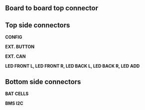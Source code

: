## Board to board top connector

## Top side connectors 

**CONFIG**

**EXT. BUTTON**

**EXT. CAN**

**LED FRONT L, LED FRONT R, LED BACK L, LED BACK R, LED ADD**

## Bottom side connectors

**BAT CELLS**

**BMS I2C**
